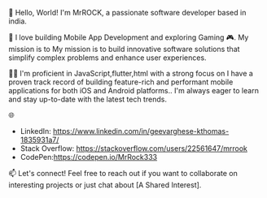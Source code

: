 👋 Hello, World! I'm MrROCK, a passionate software developer based in india.

🚀 I love building Mobile App Development and exploring Gaming 🎮.
My mission is to My mission is to build innovative software solutions that simplify complex problems and enhance user experiences.

👨‍💻 I'm proficient in JavaScript,flutter,html with a strong focus on  I have a proven track record of building feature-rich and performant mobile applications for both iOS and Android platforms..
I'm always eager to learn and stay up-to-date with the latest tech trends.

🌐 
- LinkedIn: https://www.linkedin.com/in/geevarghese-kthomas-1835931a7/
- Stack Overflow: https://stackoverflow.com/users/22561647/mrrook
- CodePen:https://codepen.io/MrRock333

📫 Let's connect! Feel free to reach out if you want to collaborate on interesting projects or just chat about [A Shared Interest].



<!---
MrRock333/MrRock333 is a ✨ special ✨ repository because its `README.md` (this file) appears on your GitHub profile.
You can click the Preview link to take a look at your changes.
--->
